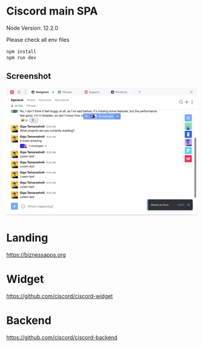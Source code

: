 # Ciscord main SPA
Node Version: 12.2.0

Please check all env files

```
npm install
npm run dev
```
## Screenshot
![ciscord](screenshots/ciscord.png)

# Landing
https://biznessapps.org

# Widget
https://github.com/ciscord/ciscord-widget

# Backend
https://github.com/ciscord/ciscord-backend
